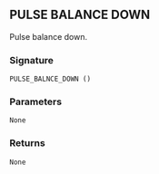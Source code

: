 ## PULSE BALANCE DOWN

Pulse balance down.


### Signature

`PULSE_BALNCE_DOWN ()`


### Parameters

`None`


### Returns

`None`